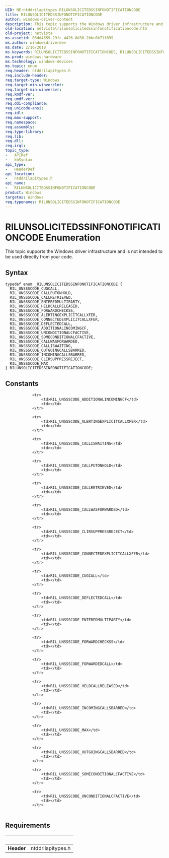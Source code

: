 ```yaml
---
UID: NE:ntddrilapitypes.RILUNSOLICITEDSSINFONOTIFICATIONCODE
title: RILUNSOLICITEDSSINFONOTIFICATIONCODE
author: windows-driver-content
description: This topic supports the Windows driver infrastructure and is not intended to be used directly from your code.
old-location: netvista\rilunsolicitedssinfonotificationcode.htm
old-project: netvista
ms.assetid: 03dd4659-29fc-4426-8d30-2bbc0b71f899
ms.author: windowsdriverdev
ms.date: 2/16/2018
ms.keywords: RILUNSOLICITEDSSINFONOTIFICATIONCODE, RILUNSOLICITEDSSINFONOTIFICATIONCODE enumeration [Network Drivers Starting with Windows Vista], RIL_UNSSSCODE_ADDITIONALINCOMINGCF, RIL_UNSSSCODE_ALERTINGEXPLICITCALLXFER, RIL_UNSSSCODE_CALLISWAITING, RIL_UNSSSCODE_CALLPUTONHOLD, RIL_UNSSSCODE_CALLRETRIEVED, RIL_UNSSSCODE_CALLWASFORWARDED, RIL_UNSSSCODE_CLIRSUPPRESSREJECT, RIL_UNSSSCODE_CONNECTEDEXPLICITCALLXFER, RIL_UNSSSCODE_CUGCALL, RIL_UNSSSCODE_DEFLECTEDCALL, RIL_UNSSSCODE_ENTEREDMULTIPARTY, RIL_UNSSSCODE_FORWARDCHECKSS, RIL_UNSSSCODE_HELDCALLRELEASED, RIL_UNSSSCODE_INCOMINGCALLSBARRED, RIL_UNSSSCODE_MAX, RIL_UNSSSCODE_OUTGOINGCALLSBARRED, RIL_UNSSSCODE_SOMECONDITIONALCFACTIVE, RIL_UNSSSCODE_UNCONDITIONALCFACTIVE, netvista.rilunsolicitedssinfonotificationcode, ntddrilapitypes/RILUNSOLICITEDSSINFONOTIFICATIONCODE, ntddrilapitypes/RIL_UNSSSCODE_ADDITIONALINCOMINGCF, ntddrilapitypes/RIL_UNSSSCODE_ALERTINGEXPLICITCALLXFER, ntddrilapitypes/RIL_UNSSSCODE_CALLISWAITING, ntddrilapitypes/RIL_UNSSSCODE_CALLPUTONHOLD, ntddrilapitypes/RIL_UNSSSCODE_CALLRETRIEVED, ntddrilapitypes/RIL_UNSSSCODE_CALLWASFORWARDED, ntddrilapitypes/RIL_UNSSSCODE_CLIRSUPPRESSREJECT, ntddrilapitypes/RIL_UNSSSCODE_CONNECTEDEXPLICITCALLXFER, ntddrilapitypes/RIL_UNSSSCODE_CUGCALL, ntddrilapitypes/RIL_UNSSSCODE_DEFLECTEDCALL, ntddrilapitypes/RIL_UNSSSCODE_ENTEREDMULTIPARTY, ntddrilapitypes/RIL_UNSSSCODE_FORWARDCHECKSS, ntddrilapitypes/RIL_UNSSSCODE_HELDCALLRELEASED, ntddrilapitypes/RIL_UNSSSCODE_INCOMINGCALLSBARRED, ntddrilapitypes/RIL_UNSSSCODE_MAX, ntddrilapitypes/RIL_UNSSSCODE_OUTGOINGCALLSBARRED, ntddrilapitypes/RIL_UNSSSCODE_SOMECONDITIONALCFACTIVE, ntddrilapitypes/RIL_UNSSSCODE_UNCONDITIONALCFACTIVE
ms.prod: windows-hardware
ms.technology: windows-devices
ms.topic: enum
req.header: ntddrilapitypes.h
req.include-header: 
req.target-type: Windows
req.target-min-winverclnt: 
req.target-min-winversvr: 
req.kmdf-ver: 
req.umdf-ver: 
req.ddi-compliance: 
req.unicode-ansi: 
req.idl: 
req.max-support: 
req.namespace: 
req.assembly: 
req.type-library: 
req.lib: 
req.dll: 
req.irql: 
topic_type:
-	APIRef
-	kbSyntax
api_type:
-	HeaderDef
api_location:
-	ntddrilapitypes.h
api_name:
-	RILUNSOLICITEDSSINFONOTIFICATIONCODE
product: Windows
targetos: Windows
req.typenames: RILUNSOLICITEDSSINFONOTIFICATIONCODE
---
```


# RILUNSOLICITEDSSINFONOTIFICATIONCODE Enumeration
This topic supports the Windows driver infrastructure and is not intended to be used directly from your code.

## Syntax
````
typedef enum _RILUNSOLICITEDSSINFONOTIFICATIONCODE { 
  RIL_UNSSSCODE_CUGCALL,
  RIL_UNSSSCODE_CALLPUTONHOLD,
  RIL_UNSSSCODE_CALLRETRIEVED,
  RIL_UNSSSCODE_ENTEREDMULTIPARTY,
  RIL_UNSSSCODE_HELDCALLRELEASED,
  RIL_UNSSSCODE_FORWARDCHECKSS,
  RIL_UNSSSCODE_ALERTINGEXPLICITCALLXFER,
  RIL_UNSSSCODE_CONNECTEDEXPLICITCALLXFER,
  RIL_UNSSSCODE_DEFLECTEDCALL,
  RIL_UNSSSCODE_ADDITIONALINCOMINGCF,
  RIL_UNSSSCODE_UNCONDITIONALCFACTIVE,
  RIL_UNSSSCODE_SOMECONDITIONALCFACTIVE,
  RIL_UNSSSCODE_CALLWASFORWARDED,
  RIL_UNSSSCODE_CALLISWAITING,
  RIL_UNSSSCODE_OUTGOINGCALLSBARRED,
  RIL_UNSSSCODE_INCOMINGCALLSBARRED,
  RIL_UNSSSCODE_CLIRSUPPRESSREJECT,
  RIL_UNSSSCODE_MAX
} RILUNSOLICITEDSSINFONOTIFICATIONCODE;
````

## Constants

<table>
            
                <tr>
                    <td>RIL_UNSSSCODE_ADDITIONALINCOMINGCF</td>
                    <td></td>
                </tr>
            
                <tr>
                    <td>RIL_UNSSSCODE_ALERTINGEXPLICITCALLXFER</td>
                    <td></td>
                </tr>
            
                <tr>
                    <td>RIL_UNSSSCODE_CALLISWAITING</td>
                    <td></td>
                </tr>
            
                <tr>
                    <td>RIL_UNSSSCODE_CALLPUTONHOLD</td>
                    <td></td>
                </tr>
            
                <tr>
                    <td>RIL_UNSSSCODE_CALLRETRIEVED</td>
                    <td></td>
                </tr>
            
                <tr>
                    <td>RIL_UNSSSCODE_CALLWASFORWARDED</td>
                    <td></td>
                </tr>
            
                <tr>
                    <td>RIL_UNSSSCODE_CLIRSUPPRESSREJECT</td>
                    <td></td>
                </tr>
            
                <tr>
                    <td>RIL_UNSSSCODE_CONNECTEDEXPLICITCALLXFER</td>
                    <td></td>
                </tr>
            
                <tr>
                    <td>RIL_UNSSSCODE_CUGCALL</td>
                    <td></td>
                </tr>
            
                <tr>
                    <td>RIL_UNSSSCODE_DEFLECTEDCALL</td>
                    <td></td>
                </tr>
            
                <tr>
                    <td>RIL_UNSSSCODE_ENTEREDMULTIPARTY</td>
                    <td></td>
                </tr>
            
                <tr>
                    <td>RIL_UNSSSCODE_FORWARDCHECKSS</td>
                    <td></td>
                </tr>
            
                <tr>
                    <td>RIL_UNSSSCODE_FORWARDEDCALL</td>
                    <td></td>
                </tr>
            
                <tr>
                    <td>RIL_UNSSSCODE_HELDCALLRELEASED</td>
                    <td></td>
                </tr>
            
                <tr>
                    <td>RIL_UNSSSCODE_INCOMINGCALLSBARRED</td>
                    <td></td>
                </tr>
            
                <tr>
                    <td>RIL_UNSSSCODE_MAX</td>
                    <td></td>
                </tr>
            
                <tr>
                    <td>RIL_UNSSSCODE_OUTGOINGCALLSBARRED</td>
                    <td></td>
                </tr>
            
                <tr>
                    <td>RIL_UNSSSCODE_SOMECONDITIONALCFACTIVE</td>
                    <td></td>
                </tr>
            
                <tr>
                    <td>RIL_UNSSSCODE_UNCONDITIONALCFACTIVE</td>
                    <td></td>
                </tr>
</table>


## Requirements
| &nbsp; | &nbsp; |
| ---- |:---- |
| **Header** | ntddrilapitypes.h |